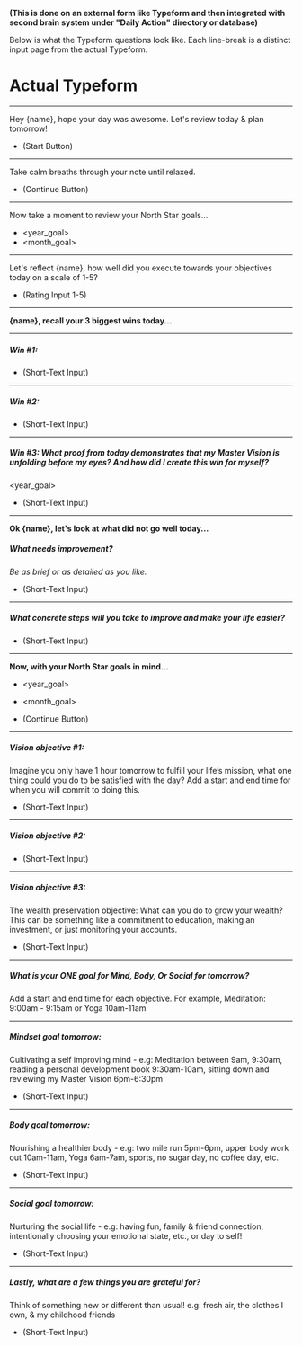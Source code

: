 **(This is done on an external form like Typeform and then integrated with second brain system under "Daily Action" directory or database)**

Below is what the Typeform questions look like. Each line-break is a distinct input page from the actual Typeform.

# Actual Typeform

---

Hey {name}, hope your day was awesome.
Let's review today & plan tomorrow!
- (Start Button)

---

Take calm breaths through your note until relaxed.
- (Continue Button)

---
Now take a moment to review your North Star goals...
- <year_goal>
- <month_goal>

---
Let's reflect {name}, how well did you execute towards your objectives today on a scale of 1-5?
- (Rating Input 1-5)


---

**{name}, recall your 3 biggest wins today...**

---

##### Win #1:
- (Short-Text Input)

---

##### Win #2:
- (Short-Text Input)

---

##### Win #3: What proof from today demonstrates that my Master Vision is unfolding before my eyes? And how did I create this win for myself?
<year_goal>

- (Short-Text Input)

---

**Ok {name}, let's look at what did not go well today...**

##### What needs improvement?
*Be as brief or as detailed as you like.*

- (Short-Text Input)

---

##### What concrete steps will you take to improve and make your life easier?
- (Short-Text Input)

---

**Now, with your North Star goals in mind...**
- <year_goal>
- <month_goal>

- (Continue Button)

---

##### Vision objective #1:
Imagine you only have 1 hour tomorrow to fulfill your life’s mission, what one thing could you do to be satisfied with the day? Add a start and end time for when you will commit to doing this.

- (Short-Text Input)

---

##### Vision objective #2:
- (Short-Text Input)

---

##### Vision objective #3:
The wealth preservation objective: What can you do to grow your wealth? This can be something like a commitment to education, making an investment, or just monitoring your accounts.

- (Short-Text Input)

---

##### What is your ONE goal for Mind, Body, Or Social for tomorrow?
Add a start and end time for each objective. For example, Meditation: 9:00am - 9:15am or Yoga 10am-11am

---

##### Mindset goal tomorrow:
Cultivating a self improving mind - e.g: Meditation between 9am, 9:30am, reading a personal development book 9:30am-10am, sitting down and reviewing my Master Vision 6pm-6:30pm

- (Short-Text Input)

---

##### Body goal tomorrow:
Nourishing a healthier body - e.g: two mile run 5pm-6pm, upper body work out 10am-11am, Yoga 6am-7am, sports, no sugar day, no coffee day, etc.

- (Short-Text Input)

---

##### Social goal tomorrow: 
Nurturing the social life - e.g: having fun, family & friend connection, intentionally choosing your emotional state, etc., or day to self!

- (Short-Text Input)

---

##### Lastly, what are a few things you are grateful for?
Think of something new or different than usual! e.g: fresh air, the clothes I own, & my childhood friends

- (Short-Text Input)
